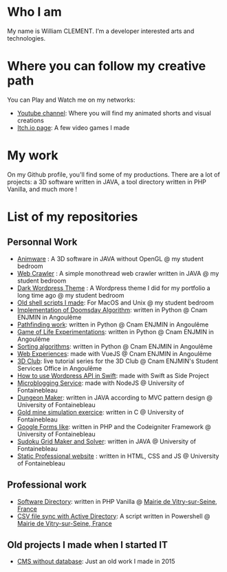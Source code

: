 # Who I am

My name is William CLEMENT. I’m a developer interested arts and technologies.


# Where you can follow my creative path

You can Play and Watch me on my networks:

- [Youtube channel](https://www.youtube.com/channel/UCsQ1rKSCteahhHwCLJQbptA): Where you will find my animated shorts and visual creations
- [Itch.io page](https://griffure.itch.io/): A few video games I made


# My work

On my Github profile, you'll find some of my productions. There are a lot of projects: a 3D software written in JAVA, a tool directory written in PHP Vanilla, and much more ! 

# List of my repositories

## Personnal Work 

- [Animware](https://github.com/Williamarnoclement/Animware) : A 3D software in JAVA without OpenGL @ my student bedroom
- [Web Crawler](https://github.com/Williamarnoclement/Crawler) : A simple monothread web crawler written in JAVA @ my student bedroom
- [Dark Wordpress Theme](https://github.com/Williamarnoclement/dark_bigscreen_wp_theme) : A Wordpress theme I did for my portfolio a long time ago @ my student bedroom
- [Old shell scripts I made](https://github.com/Williamarnoclement/old_shell_scripts): For MacOS and Unix @ my student bedroom
- [Implementation of Doomsday Algorithm](https://github.com/Williamarnoclement/tp-doomsday-rule): written in Python @ Cnam ENJMIN in Angoulême
- [Pathfinding work](https://github.com/Williamarnoclement/tp-plus-court-chemin): written in Python @ Cnam ENJMIN in Angoulême
- [Game of Life Experimentations](https://github.com/Williamarnoclement/tp-game-of-life): written in Python @ Cnam ENJMIN in Angoulême
- [Sorting algorithms](https://github.com/Williamarnoclement/tp-algo-tri): written in Python @ Cnam ENJMIN in Angoulême
- [Web Experiences](https://github.com/Williamarnoclement/ChristmasForce): made with VueJS @ Cnam ENJMIN in Angoulême
- [3D Club](https://github.com/Williamarnoclement/Club_3D_Cnam_ENJMIN): live tutorial series for the 3D Club @ Cnam ENJMIN's Student Services Office in Angoulême
- [How to use Wordpress API in Swift](https://github.com/Williamarnoclement/Use_Wordpress_API_in_Swift): made with Swift as Side Project
- [Microblogging Service](https://github.com/Williamarnoclement/Application_web_Microblogging): made with NodeJS @ University of Fontainebleau
- [Dungeon Maker](https://github.com/Williamarnoclement/Dungeon_Maker): written in JAVA according to MVC pattern design @ University of Fontainebleau
- [Gold mine simulation exercice](https://github.com/Williamarnoclement/Mine_d_or): written in C @ University of Fontainebleau
- [Google Forms like](https://github.com/Williamarnoclement/QuizzMe): written in PHP and the Codeigniter Framework @ University of Fontainebleau
- [Sudoku Grid Maker and Solver](https://github.com/Williamarnoclement/Sudoku): written in JAVA @ University of Fontainebleau
- [Static Professional website](https://github.com/Williamarnoclement/Site-Internet-Professionnel) : written in HTML, CSS and JS @ University of Fontainebleau

## Professional work

- [Software Directory](https://github.com/Williamarnoclement/Apperture): written in PHP Vanilla @ [Mairie de Vitry-sur-Seine, France](https://www.vitry94.fr)
- [CSV file sync with Active Directory](https://github.com/Williamarnoclement/PowerSynchro): A script written in Powershell @ [Mairie de Vitry-sur-Seine, France](https://www.vitry94.fr)


## Old projects I made when I started IT

- [CMS without database](https://github.com/Williamarnoclement/Simple-CMS-Without-DB): Just an old work I made in 2015
